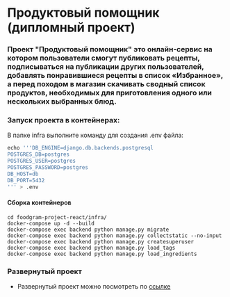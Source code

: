# Продуктовый помощник (дипломный проект)


### Проект "**Продуктовый помощник**" это онлайн-сервис на котором пользователи смогут публиковать рецепты, подписываться на публикации других пользователей, добавлять понравившиеся рецепты в список «Избранное», а перед походом в магазин скачивать сводный список продуктов, необходимых для приготовления одного или нескольких выбранных блюд.




### Запуск проекта в контейнерах:

В папке infra выполните команду для создания .env файла:

```py
echo '''DB_ENGINE=django.db.backends.postgresql
POSTGRES_DB=postgres
POSTGRES_USER=postgres
POSTGRES_PASSWORD=postgres
DB_HOST=db
DB_PORT=5432
''' > .env
```

#### Сборка контейнеров
```
cd foodgram-project-react/infra/
docker-compose up -d --build
docker-compose exec backend python manage.py migrate
docker-compose exec backend python manage.py collectstatic --no-input
docker-compose exec backend python manage.py createsuperuser
docker-compose exec backend python manage.py load_tags
docker-compose exec backend python manage.py load_ingredients
```


### Развернутый проект
* Развернутый проект можно посмотреть по [ссылке](http://51.250.71.133/)